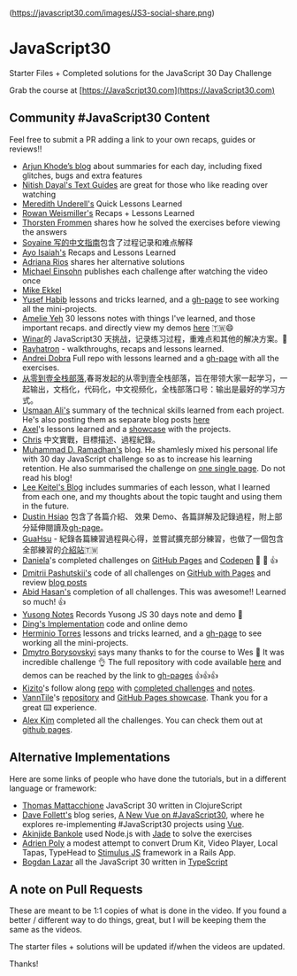(https://javascript30.com/images/JS3-social-share.png)

# JavaScript30

Starter Files + Completed solutions for the JavaScript 30 Day Challenge

Grab the course at [https://JavaScript30.com](https://JavaScript30.com)

## Community #JavaScript30 Content

Feel free to submit a PR adding a link to your own recaps, guides or reviews!!


- [Arjun Khode’s blog](http://thesagittariusme.blogspot.com/search/label/JS30) about summaries for each day, including fixed glitches, bugs and extra features
- [Nitish Dayal's Text Guides](https://github.com/nitishdayal/JavaScript30) are great for those who like reading over watching
- [Meredith Underell's](http://meredithunderell.com/tag/javascript30/) Quick Lessons Learned
- [Rowan Weismiller's](http://rowanweismiller.com/blog/javascript-30/) Recaps + Lessons Learned
- [Thorsten Frommen](https://tfrommen.de/tag/javascript-30/) shares how he solved the exercises before viewing the answers
- [Soyaine 写的中文指南](https://github.com/soyaine/JavaScript30)包含了过程记录和难点解释
- [Ayo Isaiah's](https://freshman.tech/archive/#javascript30) Recaps and Lessons Learned
- [Adriana Rios](https://stpcollabr8nlstn.github.io/JavaScript30/) shares her alternative solutions
- [Michael Einsohn](http://30daysofjs.michaeleinsohn.com) publishes each challenge after watching the video once
- [Mike Ekkel](https://medium.com/@mike_ekkel/javascript-30-a-30-day-vanilla-js-challenge-6a733fc9f62c#.9frjtaje9)
- [Yusef Habib](https://github.com/yhabib/JavaScript30) lessons and tricks learned, and a [gh-page](https://yhabib.github.io/JavaScript30/) to see working all the mini-projects.
- [Amelie Yeh](https://github.com/amelieyeh/JS30) 30 lessons notes with things I've learned, and those important recaps. and directly view my demos [here](https://amelieyeh.github.io/JS30/) 🇹🇼😄
- [Winar](https://github.com/winar-jin/JavaScript30-Challenge)的 JavaScript30 天挑战，记录练习过程，重难点和其他的解决方案。🎨
- [Rayhatron](https://rayhatron.github.io/blog/) - walkthroughs, recaps and lessons learned.
- [Andrei Dobra](https://github.com/andreidbr/JS30) Full repo with lessons learned and a [gh-page](https://andreidbr.github.io/JS30/) with all the exercises.
- [从零到壹全栈部落](https://github.com/liyuechun/JavaScript30-liyuechun),春哥发起的从零到壹全栈部落，旨在带领大家一起学习，一起输出，文档化，代码化，中文视频化，全栈部落口号：输出是最好的学习方式。
- [Usmaan Ali's](https://github.com/usyyy/javascript/blob/master/JavaScript30/analysis.md) summary of the technical skills learned from each project. He's also posting them as separate blog posts [here](https://medium.com/@usyyy)
- [Axel](https://github.com/afuh/js30)'s lessons learned and a [showcase](https://afuh.github.io/js30/) with the projects.
- [Chris](https://github.com/dwatow/JavaScript30) 中文實戰，目標描述、過程紀錄。
- [Muhammad D. Ramadhan's](https://miayam.github.io) blog. He shamlesly mixed his personal life with 30 day JavaScript challenge so as to increase his learning retention. He also summarised the challenge on [one single page](https://miayam.github.io/js30). Do not read his blog!
- [Lee Keitel's Blog](https://blog.keitel.xyz/categories/javascript30/) includes summaries of each lesson, what I learned from each one, and my thoughts about the topic taught and using them in the future.
- [Dustin Hsiao](https://github.com/dustinhsiao21/Javascript30-dustin) 包含了各篇介紹、 效果 Demo、各篇詳解及記錄過程，附上部分延伸閱讀及[gh-page](https://dustinhsiao21.github.io/Javascript30-dustin/)。
- [GuaHsu](https://github.com/guahsu/JavaScript30) - 紀錄各篇練習過程與心得，並嘗試擴充部分練習，也做了一個包含全部練習的[介紹站](http://guahsu.io/JavaScript30/)🇹🇼
- [Daniela](https://github.com/misslild)'s completed challenges on [GitHub Pages](https://misslild.github.io/WesBos-30day-Coding-challenge/) and [Codepen](https://codepen.io/collection/DapZeP/) :raised_hands: :muscle: :+1:
- [Dmitrii Pashutskii's](https://github.com/guar47) code of all challenges on [GitHub with Pages](https://github.com/guar47/javascript30Summary) and review [blog posts](https://blog.dpashutskii.com/tag/javascript30/)
- [Abid Hasan's](https://github.com/sabidhasan/javascript-30) completion of all challenges. This was awesome!! Learned so much! :+1:
- [Yusong Notes](https://sky172839465.github.io/course/js30) Records Yusong JS 30 days note and demo :star2:
- [Ding's Implementation](https://github.com/Ding-Fan/javascript30) code and online demo
- [Herminio Torres](https://github.com/herminiotorres/JavaScript30) lessons and tricks learned, and a [gh-page](https://herminiotorres.github.io/JavaScript30/) to see working all the mini-projects.
- [Dmytro Borysovskyi](https://github.com/dimabory) says many thanks to for the course to Wes 🤝 It was incredible challenge 👌 The full repository with code available [here](https://github.com/dimabory/dimabory.github.io/tree/gh-pages/src/components/JavaScript30Days) and demos can be reached by the link to [gh-pages](https://dimabory.github.io/#/js30days) 👍👍👍
- [Kizito](https://github.com/akhilome/)'s follow along [repo](https://github.com/akhilome/js30) with [completed challenges](https://akhilome.github.io/js30) and [notes](https://akhilome.github.io/js30/notes).
- [VannTile](https://github.com/vanntile)'s [repository](https://github.com/vanntile/JavaScript30) and [GitHub Pages showcase](https://vanntile.github.io/JavaScript30/). Thank you for a great ⌨️ experience.
- [Alex Kim](https://github.com/Alex-K1m/js30-challenge) completed all the challenges. You can check them out at [github pages](https://alex-k1m.github.io/js30-challenge/).

## Alternative Implementations

Here are some links of people who have done the tutorials, but in a different language or framework:

- [Thomas Mattacchione](https://github.com/tkjone/clojurescript-30) JavaScript 30 written in ClojureScript
- [Dave Follett's](https://github.com/davefollett) blog series, [A New Vue on #JavaScript30](https://davefollett.io/categories/a-new-vue-on-javascript30/), where he explores re-implementing #JavaScript30 projects using [Vue](https://vuejs.org).
- [Akinjide Bankole](https://github.com/akinjide/JS30days) used Node.js with [Jade](http://jadelang.net) to solve the exercises
- [Adrien Poly](https://github.com/adrienpoly/javascript30-stimulus) a modest attempt to convert Drum Kit, Video Player, Local Tapas, TypeHead to [Stimulus JS](https://stimulusjs.org/) framework in a Rails App.
- [Bogdan Lazar](https://github.com/tricinel/TypeScript30) all the JavaScript 30 written in [TypeScript](https://www.typescriptlang.org/)

## A note on Pull Requests

These are meant to be 1:1 copies of what is done in the video. If you found a better / different way to do things, great, but I will be keeping them the same as the videos.

The starter files + solutions will be updated if/when the videos are updated.

Thanks!
